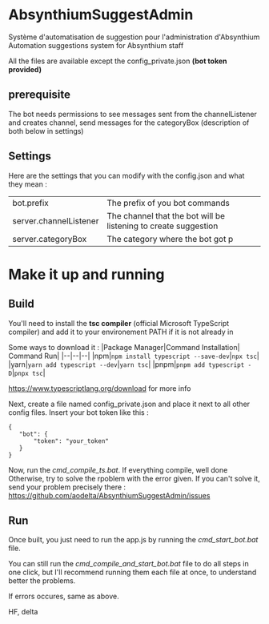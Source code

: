
#  AbsynthiumSuggestAdmin

Système d'automatisation de suggestion pour l'administration d'Absynthium
Automation suggestions system for Absynthium staff
  
All the files are available except the config_private.json **(bot token provided)**

## prerequisite

The bot needs permissions to see messages sent from the channelListener and creates channel, send messages for the categoryBox (description of both below in settings)


## Settings

Here are the settings that you can modify with the config.json and what they mean :

|  |  |
|--|--|
|bot.prefix|The prefix of you bot commands|
|server.channelListener|The channel that the bot will be listening to create suggestion|
|server.categoryBox|The category where the bot got p|

# Make it up and running

## Build

You'll need to install the **tsc compiler** (official Microsoft TypeScript compiler) and add it to your environement PATH if it is not already in

Some ways to download it :
|Package Manager|Command Installation| Command Run|
|--|--|--|
|npm|`npm install typescript --save-dev`|`npx tsc`|
|yarn|`yarn add typescript --dev`|`yarn tsc`|
|pnpm|`pnpm add typescript -D`|`pnpx tsc`|

https://www.typescriptlang.org/download for more info

Next, create a file named config_private.json and place it next to all other config files. Insert your bot token like this :

    {
	   "bot": {
	       "token": "your_token"
	   }
    }

Now, run the *cmd_compile_ts.bat*.
If everything compile, well done
Otherwise, try to solve the rpoblem with the error given. If you can't solve it, send your problem precisely there : https://github.com/aodelta/AbsynthiumSuggestAdmin/issues

## Run

Once built, you just need to run the app.js by running the *cmd_start_bot.bat* file.

You can still run the *cmd_compile_and_start_bot.bat* file to do all steps in one click, but I'll recommend running them each file at once, to understand better the problems.

If errors occures, same as above.

HF, delta
